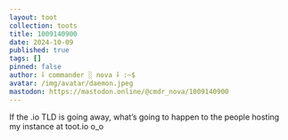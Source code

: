 ```yaml
---
layout: toot
collection: toots
title: 1009140900
date: 2024-10-09
published: true
tags: []
pinned: false
author: ⸸ commander ░ nova ⸸ :~$
avatar: /img/avatar/daemon.jpeg
mastodon: https://mastodon.online/@cmdr_nova/1009140900
---
```


If the .io TLD is going away, what’s going to happen to the people hosting my instance at toot.io o_o
